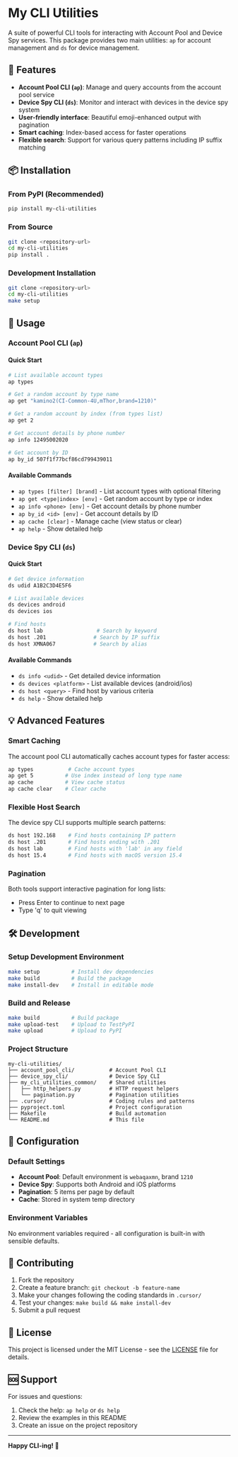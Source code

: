 # My CLI Utilities

A suite of powerful CLI tools for interacting with Account Pool and Device Spy services. This package provides two main utilities: `ap` for account management and `ds` for device management.

## 🚀 Features

- **Account Pool CLI (`ap`)**: Manage and query accounts from the account pool service
- **Device Spy CLI (`ds`)**: Monitor and interact with devices in the device spy system
- **User-friendly interface**: Beautiful emoji-enhanced output with pagination
- **Smart caching**: Index-based access for faster operations
- **Flexible search**: Support for various query patterns including IP suffix matching

## 📦 Installation

### From PyPI (Recommended)
```bash
pip install my-cli-utilities
```

### From Source
```bash
git clone <repository-url>
cd my-cli-utilities
pip install .
```

### Development Installation
```bash
git clone <repository-url>
cd my-cli-utilities
make setup
```

## 🔧 Usage

### Account Pool CLI (`ap`)

#### Quick Start
```bash
# List available account types
ap types

# Get a random account by type name
ap get "kamino2(CI-Common-4U,mThor,brand=1210)"

# Get a random account by index (from types list)
ap get 2

# Get account details by phone number
ap info 12495002020

# Get account by ID
ap by_id 507f1f77bcf86cd799439011
```

#### Available Commands
- `ap types [filter] [brand]` - List account types with optional filtering
- `ap get <type|index> [env]` - Get random account by type or index
- `ap info <phone> [env]` - Get account details by phone number
- `ap by_id <id> [env]` - Get account details by ID
- `ap cache [clear]` - Manage cache (view status or clear)
- `ap help` - Show detailed help

### Device Spy CLI (`ds`)

#### Quick Start
```bash
# Get device information
ds udid A1B2C3D4E5F6

# List available devices
ds devices android
ds devices ios

# Find hosts
ds host lab                 # Search by keyword
ds host .201               # Search by IP suffix
ds host XMNA067            # Search by alias
```

#### Available Commands
- `ds info <udid>` - Get detailed device information
- `ds devices <platform>` - List available devices (android/ios)
- `ds host <query>` - Find host by various criteria
- `ds help` - Show detailed help

## 💡 Advanced Features

### Smart Caching
The account pool CLI automatically caches account types for faster access:
```bash
ap types           # Cache account types
ap get 5          # Use index instead of long type name
ap cache          # View cache status
ap cache clear    # Clear cache
```

### Flexible Host Search
The device spy CLI supports multiple search patterns:
```bash
ds host 192.168    # Find hosts containing IP pattern
ds host .201       # Find hosts ending with .201
ds host lab        # Find hosts with 'lab' in any field
ds host 15.4       # Find hosts with macOS version 15.4
```

### Pagination
Both tools support interactive pagination for long lists:
- Press Enter to continue to next page
- Type 'q' to quit viewing

## 🛠️ Development

### Setup Development Environment
```bash
make setup          # Install dev dependencies
make build          # Build the package
make install-dev    # Install in editable mode
```

### Build and Release
```bash
make build          # Build package
make upload-test    # Upload to TestPyPI
make upload         # Upload to PyPI
```

### Project Structure
```
my-cli-utilities/
├── account_pool_cli/           # Account Pool CLI
├── device_spy_cli/             # Device Spy CLI  
├── my_cli_utilities_common/    # Shared utilities
│   ├── http_helpers.py         # HTTP request helpers
│   └── pagination.py           # Pagination utilities
├── .cursor/                    # Coding rules and patterns
├── pyproject.toml              # Project configuration
├── Makefile                    # Build automation
└── README.md                   # This file
```

## 🔧 Configuration

### Default Settings
- **Account Pool**: Default environment is `webaqaxmn`, brand `1210`
- **Device Spy**: Supports both Android and iOS platforms
- **Pagination**: 5 items per page by default
- **Cache**: Stored in system temp directory

### Environment Variables
No environment variables required - all configuration is built-in with sensible defaults.

## 🤝 Contributing

1. Fork the repository
2. Create a feature branch: `git checkout -b feature-name`
3. Make your changes following the coding standards in `.cursor/`
4. Test your changes: `make build && make install-dev`
5. Submit a pull request

## 📝 License

This project is licensed under the MIT License - see the [LICENSE](LICENSE) file for details.

## 🆘 Support

For issues and questions:
1. Check the help: `ap help` or `ds help`
2. Review the examples in this README
3. Create an issue on the project repository

---

**Happy CLI-ing! 🚀**